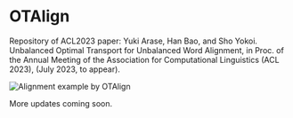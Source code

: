 # OTAlign
Repository of ACL2023 paper: Yuki Arase, Han Bao, and Sho Yokoi. Unbalanced Optimal Transport for Unbalanced Word Alignment, in Proc. of the Annual Meeting of the Association for Computational Linguistics (ACL 2023), (July 2023, to appear). 

![Alignment example by OTAlign](./asset/uot_norm_cos_2.svg "alignment example")

More updates coming soon.
